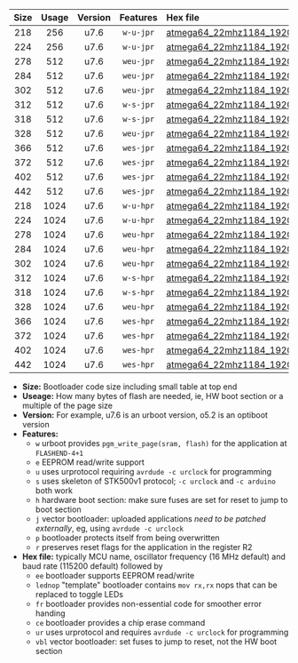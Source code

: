 |Size|Usage|Version|Features|Hex file|
|:-:|:-:|:-:|:-:|:--|
|218|256|u7.6|`w-u-jpr`|[atmega64_22mhz1184_19200bps_ur_vbl.hex](https://raw.githubusercontent.com/stefanrueger/urboot/main//atmega64_22mhz1184_19200bps_ur_vbl.hex)|
|224|256|u7.6|`w-u-jpr`|[atmega64_22mhz1184_19200bps_lednop_ur_vbl.hex](https://raw.githubusercontent.com/stefanrueger/urboot/main//atmega64_22mhz1184_19200bps_lednop_ur_vbl.hex)|
|278|512|u7.6|`weu-jpr`|[atmega64_22mhz1184_19200bps_ee_ur_vbl.hex](https://raw.githubusercontent.com/stefanrueger/urboot/main//atmega64_22mhz1184_19200bps_ee_ur_vbl.hex)|
|284|512|u7.6|`weu-jpr`|[atmega64_22mhz1184_19200bps_ee_lednop_ur_vbl.hex](https://raw.githubusercontent.com/stefanrueger/urboot/main//atmega64_22mhz1184_19200bps_ee_lednop_ur_vbl.hex)|
|302|512|u7.6|`weu-jpr`|[atmega64_22mhz1184_19200bps_ee_lednop_fr_ur_vbl.hex](https://raw.githubusercontent.com/stefanrueger/urboot/main//atmega64_22mhz1184_19200bps_ee_lednop_fr_ur_vbl.hex)|
|312|512|u7.6|`w-s-jpr`|[atmega64_22mhz1184_19200bps_vbl.hex](https://raw.githubusercontent.com/stefanrueger/urboot/main//atmega64_22mhz1184_19200bps_vbl.hex)|
|318|512|u7.6|`w-s-jpr`|[atmega64_22mhz1184_19200bps_lednop_vbl.hex](https://raw.githubusercontent.com/stefanrueger/urboot/main//atmega64_22mhz1184_19200bps_lednop_vbl.hex)|
|328|512|u7.6|`weu-jpr`|[atmega64_22mhz1184_19200bps_ee_lednop_fr_ce_ur_vbl.hex](https://raw.githubusercontent.com/stefanrueger/urboot/main//atmega64_22mhz1184_19200bps_ee_lednop_fr_ce_ur_vbl.hex)|
|366|512|u7.6|`wes-jpr`|[atmega64_22mhz1184_19200bps_ee_vbl.hex](https://raw.githubusercontent.com/stefanrueger/urboot/main//atmega64_22mhz1184_19200bps_ee_vbl.hex)|
|372|512|u7.6|`wes-jpr`|[atmega64_22mhz1184_19200bps_ee_lednop_vbl.hex](https://raw.githubusercontent.com/stefanrueger/urboot/main//atmega64_22mhz1184_19200bps_ee_lednop_vbl.hex)|
|402|512|u7.6|`wes-jpr`|[atmega64_22mhz1184_19200bps_ee_lednop_fr_vbl.hex](https://raw.githubusercontent.com/stefanrueger/urboot/main//atmega64_22mhz1184_19200bps_ee_lednop_fr_vbl.hex)|
|442|512|u7.6|`wes-jpr`|[atmega64_22mhz1184_19200bps_ee_lednop_fr_ce_vbl.hex](https://raw.githubusercontent.com/stefanrueger/urboot/main//atmega64_22mhz1184_19200bps_ee_lednop_fr_ce_vbl.hex)|
|218|1024|u7.6|`w-u-hpr`|[atmega64_22mhz1184_19200bps_ur.hex](https://raw.githubusercontent.com/stefanrueger/urboot/main//atmega64_22mhz1184_19200bps_ur.hex)|
|224|1024|u7.6|`w-u-hpr`|[atmega64_22mhz1184_19200bps_lednop_ur.hex](https://raw.githubusercontent.com/stefanrueger/urboot/main//atmega64_22mhz1184_19200bps_lednop_ur.hex)|
|278|1024|u7.6|`weu-hpr`|[atmega64_22mhz1184_19200bps_ee_ur.hex](https://raw.githubusercontent.com/stefanrueger/urboot/main//atmega64_22mhz1184_19200bps_ee_ur.hex)|
|284|1024|u7.6|`weu-hpr`|[atmega64_22mhz1184_19200bps_ee_lednop_ur.hex](https://raw.githubusercontent.com/stefanrueger/urboot/main//atmega64_22mhz1184_19200bps_ee_lednop_ur.hex)|
|302|1024|u7.6|`weu-hpr`|[atmega64_22mhz1184_19200bps_ee_lednop_fr_ur.hex](https://raw.githubusercontent.com/stefanrueger/urboot/main//atmega64_22mhz1184_19200bps_ee_lednop_fr_ur.hex)|
|312|1024|u7.6|`w-s-hpr`|[atmega64_22mhz1184_19200bps.hex](https://raw.githubusercontent.com/stefanrueger/urboot/main//atmega64_22mhz1184_19200bps.hex)|
|318|1024|u7.6|`w-s-hpr`|[atmega64_22mhz1184_19200bps_lednop.hex](https://raw.githubusercontent.com/stefanrueger/urboot/main//atmega64_22mhz1184_19200bps_lednop.hex)|
|328|1024|u7.6|`weu-hpr`|[atmega64_22mhz1184_19200bps_ee_lednop_fr_ce_ur.hex](https://raw.githubusercontent.com/stefanrueger/urboot/main//atmega64_22mhz1184_19200bps_ee_lednop_fr_ce_ur.hex)|
|366|1024|u7.6|`wes-hpr`|[atmega64_22mhz1184_19200bps_ee.hex](https://raw.githubusercontent.com/stefanrueger/urboot/main//atmega64_22mhz1184_19200bps_ee.hex)|
|372|1024|u7.6|`wes-hpr`|[atmega64_22mhz1184_19200bps_ee_lednop.hex](https://raw.githubusercontent.com/stefanrueger/urboot/main//atmega64_22mhz1184_19200bps_ee_lednop.hex)|
|402|1024|u7.6|`wes-hpr`|[atmega64_22mhz1184_19200bps_ee_lednop_fr.hex](https://raw.githubusercontent.com/stefanrueger/urboot/main//atmega64_22mhz1184_19200bps_ee_lednop_fr.hex)|
|442|1024|u7.6|`wes-hpr`|[atmega64_22mhz1184_19200bps_ee_lednop_fr_ce.hex](https://raw.githubusercontent.com/stefanrueger/urboot/main//atmega64_22mhz1184_19200bps_ee_lednop_fr_ce.hex)|

- **Size:** Bootloader code size including small table at top end
- **Useage:** How many bytes of flash are needed, ie, HW boot section or a multiple of the page size
- **Version:** For example, u7.6 is an urboot version, o5.2 is an optiboot version
- **Features:**
  + `w` urboot provides `pgm_write_page(sram, flash)` for the application at `FLASHEND-4+1`
  + `e` EEPROM read/write support
  + `u` uses urprotocol requiring `avrdude -c urclock` for programming
  + `s` uses skeleton of STK500v1 protocol; `-c urclock` and `-c arduino` both work
  + `h` hardware boot section: make sure fuses are set for reset to jump to boot section
  + `j` vector bootloader: uploaded applications *need to be patched externally*, eg, using `avrdude -c urclock`
  + `p` bootloader protects itself from being overwritten
  + `r` preserves reset flags for the application in the register R2
- **Hex file:** typically MCU name, oscillator frequency (16 MHz default) and baud rate (115200 default) followed by
  + `ee` bootloader supports EEPROM read/write
  + `lednop` "template" bootloader contains `mov rx,rx` nops that can be replaced to toggle LEDs
  + `fr` bootloader provides non-essential code for smoother error handing
  + `ce` bootloader provides a chip erase command
  + `ur` uses urprotocol and requires `avrdude -c urclock` for programming
  + `vbl` vector bootloader: set fuses to jump to reset, not the HW boot section

